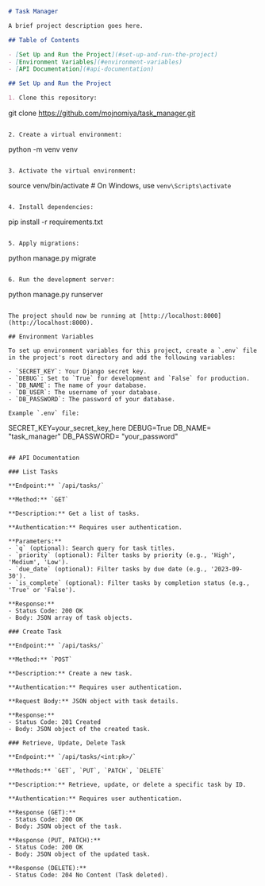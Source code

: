 ```markdown
# Task Manager

A brief project description goes here.

## Table of Contents

- [Set Up and Run the Project](#set-up-and-run-the-project)
- [Environment Variables](#environment-variables)
- [API Documentation](#api-documentation)

## Set Up and Run the Project

1. Clone this repository:

   ```
   git clone https://github.com/mojnomiya/task_manager.git
   ```

2. Create a virtual environment:

   ```
   python -m venv venv
   ```

3. Activate the virtual environment:

   ```
   source venv/bin/activate  # On Windows, use `venv\Scripts\activate`
   ```

4. Install dependencies:

   ```
   pip install -r requirements.txt
   ```

5. Apply migrations:

   ```
   python manage.py migrate
   ```

6. Run the development server:

   ```
   python manage.py runserver
   ```

The project should now be running at [http://localhost:8000](http://localhost:8000).

## Environment Variables

To set up environment variables for this project, create a `.env` file in the project's root directory and add the following variables:

- `SECRET_KEY`: Your Django secret key.
- `DEBUG`: Set to `True` for development and `False` for production.
- `DB_NAME`: The name of your database.
- `DB_USER`: The username of your database.
- `DB_PASSWORD`: The password of your database.

Example `.env` file:

```
SECRET_KEY=your_secret_key_here
DEBUG=True
DB_NAME= "task_manager"
DB_PASSWORD= "your_password"
```

## API Documentation

### List Tasks

**Endpoint:** `/api/tasks/`

**Method:** `GET`

**Description:** Get a list of tasks.

**Authentication:** Requires user authentication.

**Parameters:**
- `q` (optional): Search query for task titles.
- `priority` (optional): Filter tasks by priority (e.g., 'High', 'Medium', 'Low').
- `due_date` (optional): Filter tasks by due date (e.g., '2023-09-30').
- `is_complete` (optional): Filter tasks by completion status (e.g., 'True' or 'False').

**Response:**
- Status Code: 200 OK
- Body: JSON array of task objects.

### Create Task

**Endpoint:** `/api/tasks/`

**Method:** `POST`

**Description:** Create a new task.

**Authentication:** Requires user authentication.

**Request Body:** JSON object with task details.

**Response:**
- Status Code: 201 Created
- Body: JSON object of the created task.

### Retrieve, Update, Delete Task

**Endpoint:** `/api/tasks/<int:pk>/`

**Methods:** `GET`, `PUT`, `PATCH`, `DELETE`

**Description:** Retrieve, update, or delete a specific task by ID.

**Authentication:** Requires user authentication.

**Response (GET):**
- Status Code: 200 OK
- Body: JSON object of the task.

**Response (PUT, PATCH):**
- Status Code: 200 OK
- Body: JSON object of the updated task.

**Response (DELETE):**
- Status Code: 204 No Content (Task deleted).
```